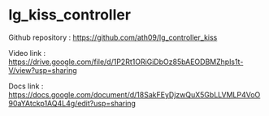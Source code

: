 # lg_kiss_controller

Github repository : https://github.com/ath09/lg_controller_kiss

Video link : https://drive.google.com/file/d/1P2Rt1ORiGiDbOz85bAEODBMZhpls1t-V/view?usp=sharing

Docs link : https://docs.google.com/document/d/18SakFEyDjzwQuX5GbLLVMLP4VoO90aYAtckp1AQ4L4g/edit?usp=sharing
